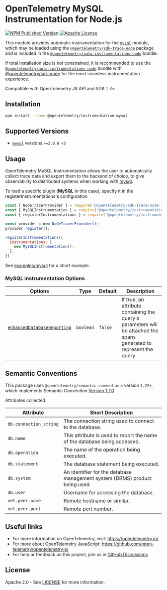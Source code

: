# OpenTelemetry MySQL Instrumentation for Node.js

[![NPM Published Version][npm-img]][npm-url]
[![Apache License][license-image]][license-image]

This module provides automatic instrumentation for the [`mysql`](https://www.npmjs.com/package/mysql) module, which may be loaded using the [`@opentelemetry/sdk-trace-node`](https://github.com/open-telemetry/opentelemetry-js/tree/main/packages/opentelemetry-sdk-trace-node) package and is included in the [`@opentelemetry/auto-instrumentations-node`](https://www.npmjs.com/package/@opentelemetry/auto-instrumentations-node) bundle.

If total installation size is not constrained, it is recommended to use the [`@opentelemetry/auto-instrumentations-node`](https://www.npmjs.com/package/@opentelemetry/auto-instrumentations-node) bundle with [@opentelemetry/sdk-node](`https://www.npmjs.com/package/@opentelemetry/sdk-node`) for the most seamless instrumentation experience.

Compatible with OpenTelemetry JS API and SDK `1.0+`.

## Installation

```bash
npm install --save @opentelemetry/instrumentation-mysql
```

## Supported Versions

- [`mysql`](https://www.npmjs.com/package/mysql) versions `>=2.0.0 <3`

## Usage

OpenTelemetry MySQL Instrumentation allows the user to automatically collect trace data and export them to the backend of choice, to give observability to distributed systems when working with [mysql](https://www.npmjs.com/package/mysql).

To load a specific plugin (**MySQL** in this case), specify it in the registerInstrumentations's configuration

```js
const { NodeTracerProvider } = require('@opentelemetry/sdk-trace-node');
const { MySQLInstrumentation } = require('@opentelemetry/instrumentation-mysql');
const { registerInstrumentations } = require('@opentelemetry/instrumentation');

const provider = new NodeTracerProvider();
provider.register();

registerInstrumentations({
  instrumentations: [
    new MySQLInstrumentation(),
  ],
})
```

See [examples/mysql](https://github.com/open-telemetry/opentelemetry-js-contrib/tree/main//examples/mysql) for a short example.

### MySQL instrumentation Options

| Options | Type | Default | Description |
| ------- | ---- | --------| ----------- |
| [`enhancedDatabaseReporting`](./src/types.ts#L24) | `boolean` | `false` | If true, an attribute containing the query's parameters will be attached the spans generated to represent the query |


## Semantic Conventions

This package uses `@opentelemetry/semantic-conventions` version `1.22+`, which implements Semantic Convention [Version 1.7.0](https://github.com/open-telemetry/opentelemetry-specification/blob/v1.7.0/semantic_conventions/README.md)

Attributes collected:

| Attribute               | Short Description                                                              |
| ----------------------- | ------------------------------------------------------------------------------ |
| `db.connection_string`  | The connection string used to connect to the database.                         |
| `db.name`               | This attribute is used to report the name of the database being accessed.      |
| `db.operation`          | The name of the operation being executed.                                      |
| `db.statement`          | The database statement being executed.                                         |
| `db.system`             | An identifier for the database management system (DBMS) product being used.    |
| `db.user`               | Username for accessing the database.                                           |
| `net.peer.name`         | Remote hostname or similar.                                                    |
| `net.peer.port`         | Remote port number.                                                            |

## Useful links

- For more information on OpenTelemetry, visit: <https://opentelemetry.io/>
- For more about OpenTelemetry JavaScript: <https://github.com/open-telemetry/opentelemetry-js>
- For help or feedback on this project, join us in [GitHub Discussions][discussions-url]

## License

Apache 2.0 - See [LICENSE][license-url] for more information.

[discussions-url]: https://github.com/open-telemetry/opentelemetry-js/discussions
[license-url]: https://github.com/open-telemetry/opentelemetry-js-contrib/blob/main/LICENSE
[license-image]: https://img.shields.io/badge/license-Apache_2.0-green.svg?style=flat
[npm-url]: https://www.npmjs.com/package/@opentelemetry/instrumentation-mysql
[npm-img]: https://badge.fury.io/js/%40opentelemetry%2Finstrumentation-mysql.svg

